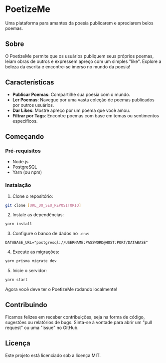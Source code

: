 # PoetizeMe

Uma plataforma para amantes da poesia publicarem e apreciarem belos poemas.

## Sobre

O PoetizeMe permite que os usuários publiquem seus próprios poemas, leiam obras de outros e expressem apreço com um simples "like". Explore a beleza da escrita e encontre-se imerso no mundo da poesia!

## Características

- **Publicar Poemas**: Compartilhe sua poesia com o mundo.
- **Ler Poemas**: Navegue por uma vasta coleção de poemas publicados por outros usuários.
- **Dar Likes**: Mostre apreço por um poema que você amou.
- **Filtrar por Tags**: Encontre poemas com base em temas ou sentimentos específicos.

## Começando

### Pré-requisitos

- Node.js
- PostgreSQL
- Yarn (ou npm)

### Instalação

1. Clone o repositório:
```bash
git clone [URL_DO_SEU_REPOSITÓRIO]
```

2. Instale as dependências:
```bash
yarn install
```

3. Configure o banco de dados no `.env`:
```
DATABASE_URL="postgresql://USERNAME:PASSWORD@HOST:PORT/DATABASE"
```

4. Execute as migrações:
```bash
yarn prisma migrate dev
```

5. Inicie o servidor:
```bash
yarn start
```

Agora você deve ter o PoetizeMe rodando localmente!

## Contribuindo

Ficamos felizes em receber contribuições, seja na forma de código, sugestões ou relatórios de bugs. Sinta-se à vontade para abrir um "pull request" ou uma "issue" no GitHub.

## Licença

Este projeto está licenciado sob a licença MIT.
